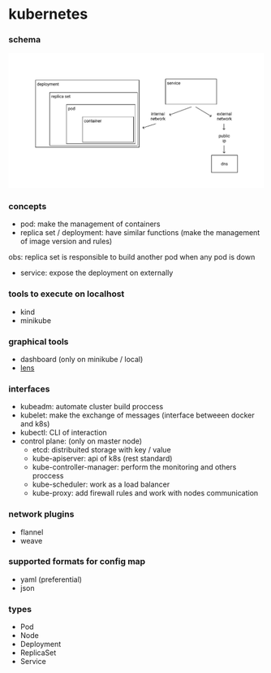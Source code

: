 # kubernetes

### schema

![kubernetes schema](./assets/kubernetes_schema.png "kubernetes schema")

### concepts

- pod: make the management of containers
- replica set / deployment: have similar functions (make the management of image version and rules)

obs: replica set is responsible to build another pod when any pod is down

- service: expose the deployment on externally

### tools to execute on localhost

- kind
- minikube

### graphical tools

- dashboard (only on minikube / local)
- [lens](https://k8slens.dev/)

### interfaces

- kubeadm: automate cluster build proccess
- kubelet: make the exchange of messages (interface betweeen docker and k8s)
- kubectl: CLI of interaction
- control plane: (only on master node)
  - etcd: distribuited storage with key / value
  - kube-apiserver: api of k8s (rest standard)
  - kube-controller-manager: perform the monitoring and others proccess
  - kube-scheduler: work as a load balancer
  - kube-proxy: add firewall rules and work with nodes communication

### network plugins

- flannel
- weave

### supported formats for config map

- yaml (preferential)
- json

### types

- Pod
- Node
- Deployment
- ReplicaSet
- Service
